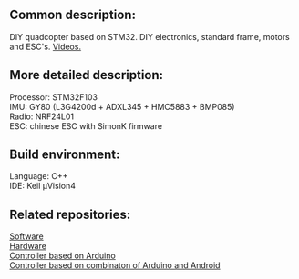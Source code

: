 ## Common description:

DIY quadcopter based on STM32. DIY electronics, standard frame, motors and ESC's. [Videos.](https://www.youtube.com/playlist?list=PLp3uHHNT_1wAUe_-DQOpaPoW9ktin12r7)

## More detailed description:

Processor: STM32F103  
IMU: GY80 (L3G4200d + ADXL345 + HMC5883 + BMP085)  
Radio: NRF24L01  
ESC: chinese ESC with SimonK firmware  

## Build environment:

Language: C++  
IDE: Keil µVision4

## Related repositories:

[Software](https://github.com/AntonEvmenenko/BQCopter-software)  
[Hardware](https://github.com/AntonEvmenenko/BQCopter-hardware)  
[Controller based on Arduino](https://github.com/AntonEvmenenko/BQCopter-controller-arduino)  
[Controller based on combinaton of Arduino and Android](https://github.com/AntonEvmenenko/BQCopter-controller-android)
